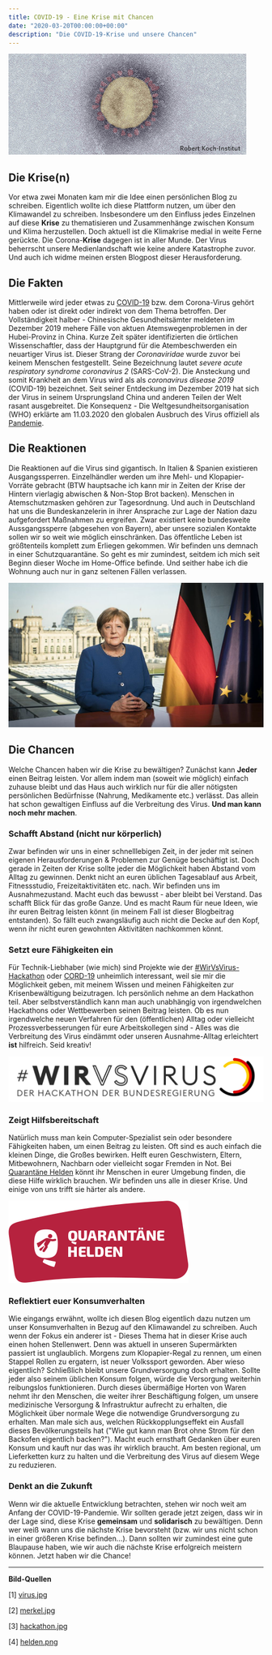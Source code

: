 ```yaml
---
title: COVID-19 - Eine Krise mit Chancen
date: "2020-03-20T00:00:00+00:00"
description: "Die COVID-19-Krise und unsere Chancen"
---
```


![SARS-CoV-2](virus.jpg)

## Die Krise(n)

Vor etwa zwei Monaten kam mir die Idee einen persönlichen Blog zu schreiben. Eigentlich wollte ich diese Plattform nutzen, um über den Klimawandel zu schreiben. Insbesondere um den Einfluss jedes Einzelnen auf diese **Krise** zu thematisieren und Zusammenhänge zwischen Konsum und Klima herzustellen. 
Doch aktuell ist die Klimakrise medial in weite Ferne gerückte. Die Corona-**Krise** dagegen ist in aller Munde. Der Virus beherrscht unsere Medienlandschaft wie keine andere Katastrophe zuvor. Und auch ich widme meinen ersten Blogpost dieser Herausforderung.

## Die Fakten

Mittlerweile wird jeder etwas zu [COVID-19](https://www.ecdc.europa.eu/en/novel-coronavirus-china) bzw. dem Corona-Virus gehört haben oder ist direkt oder indirekt von dem Thema betroffen. Der Vollständigkeit halber - Chinesische Gesundheitsämter meldeten im Dezember 2019 mehere Fälle von aktuen Atemswegenproblemen in der Hubei-Provinz in China. Kurze Zeit später identifizierten die örtlichen Wissenschaftler, dass der Hauptgrund für die Atembeschwerden ein neuartiger Virus ist. Dieser Strang der *Coronaviridae* wurde zuvor bei keinem Menschen festgestellt. Seine Bezeichnung lautet *severe acute respiratory syndrome coronavirus 2* (SARS-CoV-2). Die Ansteckung und somit Krankheit an dem Virus wird als als *coronavirus disease 2019* (COVID-19) bezeichnet. Seit seiner Entdeckung im Dezember 2019 hat sich der Virus in seinem Ursprungsland China und anderen Teilen der Welt rasant ausgebreitet. Die Konsequenz - Die Weltgesundheitsorganisation (WHO) erklärte am 11.03.2020 den globalen Ausbruch des Virus offiziell als [Pandemie](http://www.euro.who.int/de/health-topics/health-emergencies/coronavirus-covid-19/news/news/2020/3/who-announces-covid-19-outbreak-a-pandemic).

## Die Reaktionen

Die Reaktionen auf die Virus sind gigantisch. In Italien & Spanien existieren Ausgangssperren. Einzelhändler werden um ihre Mehl- und Klopapier-Vorräte gebracht (BTW hauptsache ich kann mir in Zeiten der Krise der Hintern vierlagig abwischen & Non-Stop Brot backen). Menschen in Atemschutzmasken gehören zur Tagesordnung. Und auch in Deutschland hat uns die Bundeskanzelerin in ihrer Ansprache zur Lage der Nation dazu aufgefordert Maßnahmen zu ergreifen. Zwar existiert keine bundesweite Aussgangssperre (abgesehen von Bayern), aber unsere sozialen Kontakte sollen wir so weit wie möglich einschränken. Das öffentliche Leben ist größtenteils komplett zum Erliegen gekommen. Wir befinden uns demnach in einer Schutzquarantäne. So geht es mir zumindest, seitdem ich mich seit Beginn dieser Woche im Home-Office befinde. Und seither habe ich die Wohnung auch nur in ganz seltenen Fällen verlassen. 

![Angela Merkel](./merkel.jpg)

## Die Chancen

Welche Chancen haben wir die Krise zu bewältigen? Zunächst kann **Jeder** einen Beitrag leisten. Vor allem indem man (soweit wie möglich) einfach zuhause bleibt und das Haus auch wirklich nur für die aller nötigsten persönlichen Bedürfnisse (Nahrung, Medikamente etc.) verlässt. Das allein hat schon gewaltigen Einfluss auf die Verbreitung des Virus. **Und man kann noch mehr machen**.


### Schafft Abstand (nicht nur körperlich)

Zwar befinden wir uns in einer schnelllebigen Zeit, in der jeder mit seinen eigenen Herausforderungen & Problemen zur Genüge beschäftigt ist. Doch gerade in Zeiten der Krise sollte jeder die Möglichkeit haben Abstand vom Alltag zu gewinnen. Denkt nicht an euren üblichen Tagesablauf aus Arbeit, Fitnessstudio, Freizeitaktivitäten etc. nach. Wir befinden uns im Ausnahmezustand. Macht euch das bewusst - aber bleibt bei Verstand.  Das schafft Blick für das große Ganze. Und es macht Raum für neue Ideen, wie ihr euren Beitrag leisten könnt (in meinem Fall ist dieser Blogbeitrag entstanden). So fällt euch zwangsläufig auch nicht die Decke auf den Kopf, wenn ihr nicht euren gewohnten Aktivitäten nachkommen könnt.

### Setzt eure Fähigkeiten ein

Für Technik-Liebhaber (wie mich) sind  Projekte wie der [#WirVsVirus-Hackathon](https://wirvsvirushackathon.org/mitmachen/) oder [CORD-19](https://www.kaggle.com/allen-institute-for-ai/CORD-19-research-challenge) unheimlich interessant, weil sie mir die Möglichkeit geben, mit meinem Wissen und meinen Fähigkeiten zur Krisenbewältigung beizutragen. Ich persönlich nehme an dem Hackathon teil. Aber selbstverständlich kann man auch unabhängig von irgendwelchen Hackathons oder Wettbewerben seinen Beitrag leisten. Ob es nun irgendwelche neuen Verfahren für den (öffentlichen) Alltag oder vielleicht Prozessverbesserungen für eure Arbeitskollegen sind - Alles was die Verbreitung des Virus eindämmt oder unseren Ausnahme-Alltag erleichtert **ist** hilfreich. Seid kreativ!


![#WirVsVirus-Hackathon](./hackathon.jpg)


### Zeigt Hilfsbereitschaft 

Natürlich muss man kein Computer-Spezialist sein oder besondere Fähigkeiten haben, um einen Beitrag zu leisten. Oft sind es auch einfach die kleinen Dinge, die Großes bewirken. Helft euren Geschwistern, Eltern, Mitbewohnern, Nachbarn oder vielleicht sogar Fremden in Not. Bei [Quarantäne Helden](https://www.quarantaenehelden.org/#/) könnt ihr Menschen in eurer Umgebung finden, die diese Hilfe wirklich brauchen. Wir befinden uns alle in dieser Krise. Und einige von uns trifft sie härter als andere.

![Quarantäne Helden](./helden.png)

### Reflektiert euer Konsumverhalten

Wie eingangs erwähnt, wollte ich diesen Blog eigentlich dazu nutzen um unser Konsumverhalten in Bezug auf den Klimawandel zu schreiben. Auch wenn der Fokus ein anderer ist - Dieses Thema hat in dieser Krise auch einen hohen Stellenwert. Denn was aktuell in unseren Supermärkten passiert ist unglaublich. Morgens zum Klopapier-Regal zu rennen, um einen Stappel Rollen zu ergatern, ist neuer Volkssport geworden. Aber wieso eigentlich? Schließlich bleibt unsere Grundversorgung doch erhalten. Sollte jeder also seinem üblichen Konsum folgen, würde die Versorgung weiterhin reibungslos funktionieren. Durch dieses übermäßige Horten von Waren nehmt ihr den Menschen, die weiter ihrer Beschäftigung folgen, um unsere medizinische Versorgung & Infrastruktur aufrecht zu erhalten, die Möglichkeit über normale Wege die notwendige Grundversorgung zu erhalten. Man male sich aus, welchen Rückkopplungseffekt ein Ausfall dieses Bevölkerungsteils hat ("Wie gut kann man Brot ohne Strom für den Backofen eigentlich backen?"). Macht euch ernsthaft Gedanken über euren Konsum und kauft nur das was ihr wirklich braucht. Am besten regional, um Lieferketten kurz zu halten und die Verbreitung des Virus auf diesem Wege zu reduzieren.

### Denkt an die Zukunft

Wenn wir die aktuelle Entwicklung betrachten, stehen wir noch weit am Anfang der COVID-19-Pandemie. Wir sollten gerade jetzt zeigen, dass wir in der Lage sind, diese Krise **gemeinsam** und **solidarisch** zu bewältigen. Denn wer weiß wann uns die nächste Krise bevorsteht (bzw. wir uns nicht schon in einer größeren Krise befinden...). Dann sollten wir zumindest eine gute Blaupause haben, wie wir auch die nächste Krise erfolgreich meistern können. Jetzt haben wir die Chance!

***

 **Bild-Quellen**

 [1] [virus.jpg](https://www.rki.de/SharedDocs/Bilder/InfAZ/neuartiges_Coronavirus/EM_Covid_19_koloriert_Krankheitsseite.jpg?__blob=normal&v=6)

 [2] [merkel.jpg](https://cdn.prod.www.spiegel.de/images/0e01f0a5-80e5-4084-9a42-9feab3899ff3_w948_r1.77_fpx55.33_fpy54.97.jpg)

 [3] [hackathon.jpg](https://wirvsvirushackathon.org/wp-content/uploads/2020/03/12-scaled.jpg) 

 [4] [helden.png](https://www.quarantaenehelden.org/static/media/logo.c3831aea.svg)



